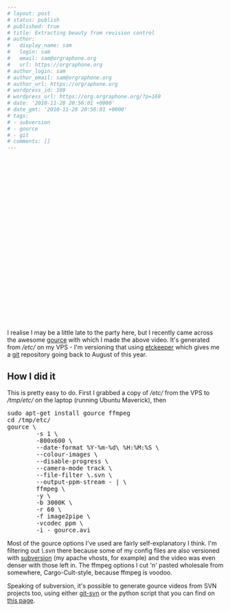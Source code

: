 ```yaml
---
# layout: post
# status: publish
# published: true
# title: Extracting beauty from revision control
# author:
#   display_name: sam
#   login: sam
#   email: sam@orgraphone.org
#   url: https://orgraphone.org
# author_login: sam
# author_email: sam@orgraphone.org
# author_url: https://orgraphone.org
# wordpress_id: 169
# wordpress_url: https://org.orgraphone.org/?p=169
# date: '2010-11-28 20:56:01 +0000'
# date_gmt: '2010-11-28 20:56:01 +0000'
# tags:
# - subversion
# - gource
# - git
# comments: []
---
```

<p><object classid="clsid:d27cdb6e-ae6d-11cf-96b8-444553540000" width="480" height="385" codebase="https://download.macromedia.com/pub/shockwave/cabs/flash/swflash.cab#version=6,0,40,0"><param name="allowFullScreen" value="true" /><param name="allowscriptaccess" value="always" /><param name="src" value="https://www.youtube.com/v/Ywl9dXL2Skk?fs=1&amp;hl=en_GB&amp;color1=0x3a3a3a&amp;color2=0x999999" /><param name="allowfullscreen" value="true" /><embed type="application/x-shockwave-flash" width="480" height="385" src="https://www.youtube.com/v/Ywl9dXL2Skk?fs=1&amp;hl=en_GB&amp;color1=0x3a3a3a&amp;color2=0x999999" allowscriptaccess="always" allowfullscreen="true"></embed></object></p>
<p>I realise I may be a little late to the party here, but I recently came across the awesome <a href="https://code.google.com/p/gource/">gource</a> with which I made the above video. It's generated from <em>/etc/</em> on my VPS - I'm versioning that using <a href="https://kitenet.net/~joey/code/etckeeper/">etckeeper</a> which gives me a <a href="https://git-scm.com/">git</a> repository going back to August of this year.</p>
<h2>How I did it</h2>
<p>This is pretty easy to do. First I grabbed a copy of <em>/etc/</em> from the VPS to <em>/tmp/etc/</em> on the laptop (running Ubuntu Maverick), then</p>
<pre>sudo apt-get install gource ffmpeg
cd /tmp/etc/
gource \
        -s 1 \
        -800x600 \
        --date-format %Y-%m-%d\ %H:%M:%S \
        --colour-images \
        --disable-progress \
        --camera-mode track \
        --file-filter \.svn \
        --output-ppm-stream - | \
        ffmpeg \
        -y \
        -b 3000K \
        -r 60 \
        -f image2pipe \
        -vcodec ppm \
        -i - gource.avi
</pre>
<p>Most of the gource options I've used are fairly self-explanatory I think. I'm filtering out <em>\.svn</em> there because some of my config files are also versioned with <a href="https://subversion.tigris.org/">subversion</a> (my apache vhosts, for example) and the video was even denser with those left in. The ffmpeg options I cut 'n' pasted wholesale from somewhere, Cargo-Cult-style, because ffmpeg is voodoo.</p>
<p>Speaking of subversion, it's possible to generate gource videos from SVN projects too, using either <a href="https://www.kernel.org/pub/software/scm/git/docs/git-svn.html">git-svn</a> or the python script that you can find on <a href="https://code.google.com/p/gource/wiki/SVN">this page</a>.</p>
